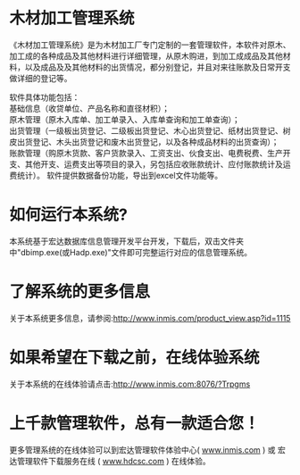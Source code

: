 # 木材加工管理系统

《木材加工管理系统》是为木材加工厂专门定制的一套管理软件，本软件对原木、加工成的各种成品及其他材料进行详细管理，从原木购进，到加工成成品及其他材料，以及成品及及其他材料的出货情况，都分别登记，并且对来往账款及日常开支做详细的登记等。

软件具体功能包括：  
基础信息（收贷单位、产品名称和直径材积）；  
原木管理（原木入库单、加工单录入、入库单查询和加工单查询）；  
出货管理（一级板出货登记、二级板出货登记、木心出货登记、纸材出货登记、树皮出货登记、木头出货登记和废木出货登记，以及各种成品材料的出货查询）；  
账款管理（购原木货款、客户货款录入、工资支出、伙食支出、电费税费、生产开支、其他开支、运费支出等项目的录入，另包括应收账款统计、应付账款统计及运费统计）。 
软件提供数据备份功能，导出到excel文件功能等。

# 如何运行本系统?

本系统基于宏达数据库信息管理开发平台开发，下载后，双击文件夹中"dbimp.exe(或Hadp.exe)"文件即可完整运行对应的信息管理系统。

# 了解系统的更多信息

关于本系统更多信息，请参阅:http://www.inmis.com/product_view.asp?id=1115

# 如果希望在下载之前，在线体验系统

关于本系统的在线体验请点击:http://www.inmis.com:8076/?Trpgms

# 上千款管理软件，总有一款适合您！

更多管理系统的在线体验可以到宏达管理软件体验中心( www.inmis.com ) 或 宏达管理软件下载服务在线 ( www.hdcsc.com ) 在线体验。

